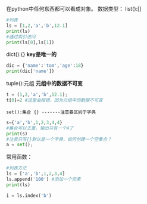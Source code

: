 在python中任何东西都可以看成对象。
数据类型：
list():[]
```python
#列表
ls = [1,2,'a','b',12.1]
print(ls)
#通过索引访问
print(ls[0],ls[1])
```
dict():{}    **key是唯一的**
```python
dic = {'name':'tom','age':18}
print(dic['name'])
```
tuple():元组  **元组中的数据不可变**
```python
t = (1,2,'a','b',12.1);
t[0]=2 #这里会报错，因为元组中的数据不可变
```
	set():集合 {} -------注意要区别于字典
```python
s={'a','b',1,2,3,4,4}
#集合可以去重，输出只有一个4了
print(s)
#注意只写{}默认是一个字典，如何创建一个空集合？
a = set();
```

常用函数：
```python
#列表方法
ls = ['a','b',1,2,3,4]
ls.append('100') #添加一个元素
print(ls)

i = ls.index('b')
```
